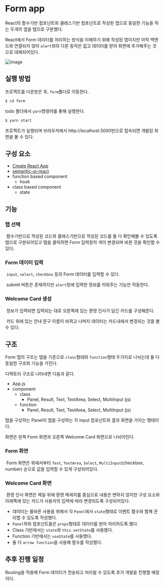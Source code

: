 # Form app

React의 함수기반 컴포넌트와 클래스기반 컴포넌트로 작성된 앱으로 동일한 기능을 하는 두개의 앱을 탭으로 구분했다. 

React에서 Form 데이터를 처리하는 방식을 이해하기 위해 작성된 앱이지만 아직 백엔드와 연결되지 않아 `alert`외의 다른 동작은 없고 데이터를 받아 화면에 추가해주는 것으로 대체되어있다. 

![image](https://user-images.githubusercontent.com/42437443/110212272-f4828a00-7edd-11eb-8463-da3dd71e95e1.png)

## 실행 방법

프로젝트를 다운받은 후, `form`폴더로 이동한다. 

```bash 
$ cd form
```

todo 폴더에서 `yarn`명령어를 통해 실행한다. 

```bash  
$ yarn start
```

프로젝트가 실행되며 브라우저에서 http://localhost:3000번으로 접속되면 개발된 화면을 볼 수 있다. 



## 구성 요소 

- [Create React App](https://github.com/facebook/create-react-app)
- [semantic-ui-react](https://react.semantic-ui.com/)
- function based component
  - hook
- class based component
  - state



## 기능

### 탭 선택

​	함수기반으로 작성된 코드와 클래스기반으로 작성된 코드를 둘 다 확인해볼 수 있도록 탭으로 구분되어있고 탭을 클릭하면 Form 입력창의 색이 변경되며 바뀐 것을 확인할 수 있다. 

### 	Form 데이터 입력

​	`input`, `select`, `checkbox` 등의 Form 데이터를 입력할 수 있다. 

​	submit 버튼은 존재하지만 `alert`창에 입력한 정보를 띄워주는 기능만 작동한다.

### 	Welcome Card 생성

​	정보가 입력되면 입력되는 대로 오른쪽에 있는 환영 인사가 담긴 카드를 구성해준다. 

​	카드 위에 있는 안내 문구 이름이 바뀌고 나머지 데이터는 카드내에서 변경되는 것을 볼 수 있다. 



## 구조 

Form 앱의 구조는 탭을 기준으로 `class`형태와 `function`형태 두가지로 나뉘는데 둘 다 동일한 구조와 기능을 가진다. 

디렉토리 구조로 나타내면 다음과 같다. 

- App.js
- component
  - class
    - Panel, Result, Text, TextArea, Select, MultiInput (js)
  - function
    - Panel, Result, Text, TextArea, Select, MultiInput (js)

탭을 구성하는 Panel이 앱을 구성하는 각 input 컴포넌트와 결과 화면을 가지는 형태이다.

 화면은 왼쪽 Form 화면과 오른쪽 Welcome Card 화면으로 나뉘어진다. 

### 	Form 화면

​	Form 화면은 위에서부터 `Text`, `TextArea`, `Select`, `MultiInput`(checkbox, number) 순으로 값을 입력할 수 있게 구성되어있다. 

### Welcome Card 화면 	

​	환영 인사 화면은 제일 위에 환영 메세지를 중심으로 내용은 변하지 않지만 구성 요소와 아래쪽에 있는 카드가 사용자의 입력에 따라 변경되도록 구성되어있다. 

- 데이터는 올바른 사용을 위해서 각 `Panel`에서 `state`형태로 이벤트 함수와 함께 관리할 수 있도록 작성했다. 
- `Panel`하위 컴포넌트들은 `props`형태로 데이터를 받아 처리하도록 했다. 
- Class 기반에서는 `state`와 `this.setState`를 사용했다.
- Function 기반에서는 `useState`를 사용했다. 
- 둘 다 `arrow function`을 사용해 함수를 작성했다.



## 추후 진행 일정

Routing을 적용해 Form 데이터가 전송되고 처리될 수 있도록 추가 개발을 진행할 예정이다. 

